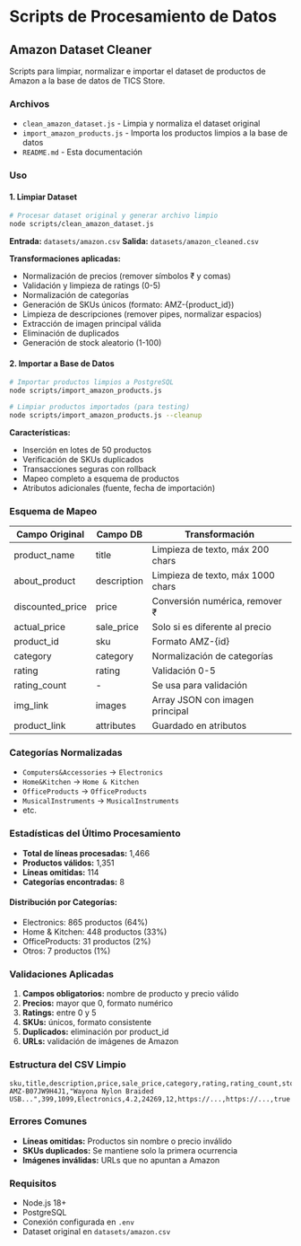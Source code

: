 # Scripts de Procesamiento de Datos

## Amazon Dataset Cleaner

Scripts para limpiar, normalizar e importar el dataset de productos de Amazon a la base de datos de TICS Store.

### Archivos

- `clean_amazon_dataset.js` - Limpia y normaliza el dataset original
- `import_amazon_products.js` - Importa los productos limpios a la base de datos
- `README.md` - Esta documentación

### Uso

#### 1. Limpiar Dataset

```bash
# Procesar dataset original y generar archivo limpio
node scripts/clean_amazon_dataset.js
```

**Entrada:** `datasets/amazon.csv`
**Salida:** `datasets/amazon_cleaned.csv`

**Transformaciones aplicadas:**
- Normalización de precios (remover símbolos ₹ y comas)
- Validación y limpieza de ratings (0-5)
- Normalización de categorías
- Generación de SKUs únicos (formato: AMZ-{product_id})
- Limpieza de descripciones (remover pipes, normalizar espacios)
- Extracción de imagen principal válida
- Eliminación de duplicados
- Generación de stock aleatorio (1-100)

#### 2. Importar a Base de Datos

```bash
# Importar productos limpios a PostgreSQL
node scripts/import_amazon_products.js

# Limpiar productos importados (para testing)
node scripts/import_amazon_products.js --cleanup
```

**Características:**
- Inserción en lotes de 50 productos
- Verificación de SKUs duplicados
- Transacciones seguras con rollback
- Mapeo completo a esquema de productos
- Atributos adicionales (fuente, fecha de importación)

### Esquema de Mapeo

| Campo Original | Campo DB | Transformación |
|----------------|----------|----------------|
| product_name | title | Limpieza de texto, máx 200 chars |
| about_product | description | Limpieza de texto, máx 1000 chars |
| discounted_price | price | Conversión numérica, remover ₹ |
| actual_price | sale_price | Solo si es diferente al precio |
| product_id | sku | Formato AMZ-{id} |
| category | category | Normalización de categorías |
| rating | rating | Validación 0-5 |
| rating_count | - | Se usa para validación |
| img_link | images | Array JSON con imagen principal |
| product_link | attributes | Guardado en atributos |

### Categorías Normalizadas

- `Computers&Accessories` → `Electronics`
- `Home&Kitchen` → `Home & Kitchen`
- `OfficeProducts` → `OfficeProducts`
- `MusicalInstruments` → `MusicalInstruments`
- etc.

### Estadísticas del Último Procesamiento

- **Total de líneas procesadas:** 1,466
- **Productos válidos:** 1,351
- **Líneas omitidas:** 114
- **Categorías encontradas:** 8

#### Distribución por Categorías:
- Electronics: 865 productos (64%)
- Home & Kitchen: 448 productos (33%)
- OfficeProducts: 31 productos (2%)
- Otros: 7 productos (1%)

### Validaciones Aplicadas

1. **Campos obligatorios:** nombre de producto y precio válido
2. **Precios:** mayor que 0, formato numérico
3. **Ratings:** entre 0 y 5
4. **SKUs:** únicos, formato consistente
5. **Duplicados:** eliminación por product_id
6. **URLs:** validación de imágenes de Amazon

### Estructura del CSV Limpio

```csv
sku,title,description,price,sale_price,category,rating,rating_count,stock,image_url,product_url,is_active
AMZ-B07JW9H4J1,"Wayona Nylon Braided USB...",399,1099,Electronics,4.2,24269,12,https://...,https://...,true
```

### Errores Comunes

- **Líneas omitidas:** Productos sin nombre o precio inválido
- **SKUs duplicados:** Se mantiene solo la primera ocurrencia
- **Imágenes inválidas:** URLs que no apuntan a Amazon

### Requisitos

- Node.js 18+
- PostgreSQL
- Conexión configurada en `.env`
- Dataset original en `datasets/amazon.csv`